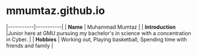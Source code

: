 # mmumtaz.github.io


|-----------|-----------|
| **Name** | Muhammad Mumtaz |
| **Introduction** |Junior here at GMU pursuing my bachelor's in science with a concentration in Cyber. |
| **Hobbies** | Working out, Playing basketball, Spending time with friends and family |
